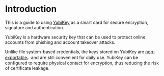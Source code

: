 # Introduction
This is a guide to using [YubiKey](https://www.yubico.com/products/identifying-your-yubikey/) as a smart card for secure encryption, signature and authentication.

YubiKey is a hardware security key that can be used to protect online accounts from phishing and account takeover attacks.

Unlike file system-based credentials, the keys stored on YubiKey are [non-exportable](https://support.yubico.com/hc/en-us/articles/360016614880-Can-I-duplicate-or-clone-a-YubiKey)，and are still convenient for daily use. YubiKey can be configured to require physical contact for encryption, thus reducing the risk of certificate leakage.